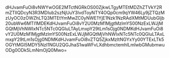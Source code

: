 dHJvamFuOi8vNWYwOGE2MTctNGRkOS00ZjkwLTgyMTEtMDZhZTVkY2RmZTllQDcyN3R3MDIub2szNjUuY3lvdToyNTY4OQp0cm9qYW46Ly9jZTQzMzUyOC0zOWZhLTQ3MTEtYmMwZC0yNWE1YjE1Nzk1NzRAdXMtMDUubGljb20ubWw6MTI1MDEKdHJvamFuOi8vY2U0MzM1MjgtMzlmYS00NzExLWJjMGQtMjVhNWIxNTc5NTc0QGluLTAyLmxpY29tLm1sOjg0NDMKdHJvamFuOi8vY2U0MzM1MjgtMzlmYS00NzExLWJjMGQtMjVhNWIxNTc5NTc0QGluLTAxLmxpY29tLm1sOjg0NDMKdHJvamFuOi8vZTQ5ZjkxMzItNGYxYy00YTExLTk5OGYtMGI5MDY5NzI1NGU2QGJhaS1waWFvLXdhbmctemhlLmlwbGMubmwuODg0ODk5LmNmOjQ0Mwo=